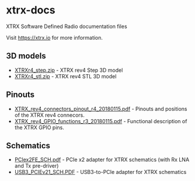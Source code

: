 # xtrx-docs
XTRX Software Defined Radio documentation files

Visit https://xtrx.io for more information.

## 3D models
* [XTRXr4_step.zip](XTRXr4_step.zip) - XTRX rev4 Step 3D model
* [XTRXr4_stl.zip](XTRXr4_stl.zip) - XTRX rev4 STL 3D model

## Pinouts
* [XTRX_rev4_connectors_pinout_r4_20180115.pdf](XTRX_rev4_connectors_pinout_r4_20180115.pdf) - Pinouts and positions of the XTRX rev4 connecors.
* [XTRX_rev4_GPIO_functions_r3_20180115.pdf](XTRX_rev4_GPIO_functions_r3_20180115.pdf) - Functional description of the XTRX  GPIO pins.

## Schematics
* [PCIex2FE_SCH.pdf](PCIex2FE_SCH.pdf) - PCIe x2 adapter for XTRX schematics (with Rx LNA and Tx pre-driver)
* [USB3_PCIEv21_SCH.PDF](USB3_PCIEv21_SCH.PDF) - USB3-to-PCIe adapter for XTRX schematics
